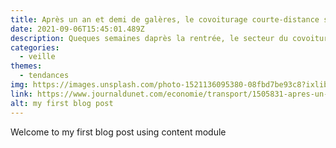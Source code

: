 ```yaml
---
title: Après un an et demi de galères, le covoiturage courte-distance se rassure
date: 2021-09-06T15:45:01.489Z
description: Queques semaines daprès la rentrée, le secteur du covoiturage semble trouver son rythme de croisière. Il ressort de la crise avec un modèle économique renforcé et des trajets qui repartent enfin à la hausse.
categories:
  - veille
themes:
  - tendances
img: https://images.unsplash.com/photo-1521136095380-08fbd7be93c8?ixlib=rb-1.2.1&ixid=MnwxMjA3fDB8MHxwaG90by1wYWdlfHx8fGVufDB8fHx8&auto=format&fit=crop&w=1470&q=80
link: https://www.journaldunet.com/economie/transport/1505831-apres-un-an-et-demi-de-galeres-le-covoiturage-courte-distance-se-rassure/
alt: my first blog post
---
```



Welcome to my first blog post using content module
